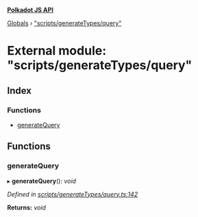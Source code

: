 **[Polkadot JS API](../README.md)**

[Globals](../globals.md) › [&quot;scripts/generateTypes/query&quot;](_scripts_generatetypes_query_.md)

# External module: "scripts/generateTypes/query"

## Index

### Functions

* [generateQuery](_scripts_generatetypes_query_.md#generatequery)

## Functions

###  generateQuery

▸ **generateQuery**(): *void*

*Defined in [scripts/generateTypes/query.ts:142](https://github.com/polkadot-js/api/blob/fff6f31/packages/types/src/scripts/generateTypes/query.ts#L142)*

**Returns:** *void*
